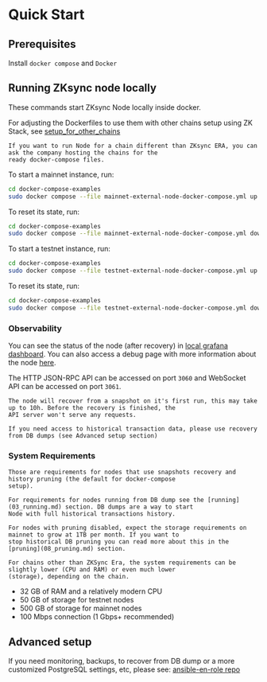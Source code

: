 # Quick Start

## Prerequisites

Install `docker compose` and `Docker`

## Running ZKsync node locally

These commands start ZKsync Node locally inside docker.

For adjusting the Dockerfiles to use them with other chains setup using ZK Stack, see
[setup_for_other_chains](11_setup_for_other_chains.md)

```admonish note
If you want to run Node for a chain different than ZKsync ERA, you can ask the company hosting the chains for the
ready docker-compose files.
```

To start a mainnet instance, run:

```sh
cd docker-compose-examples
sudo docker compose --file mainnet-external-node-docker-compose.yml up
```

To reset its state, run:

```sh
cd docker-compose-examples
sudo docker compose --file mainnet-external-node-docker-compose.yml down --volumes
```

To start a testnet instance, run:

```sh
cd docker-compose-examples
sudo docker compose --file testnet-external-node-docker-compose.yml up
```

To reset its state, run:

```sh
cd docker-compose-examples
sudo docker compose --file testnet-external-node-docker-compose.yml down --volumes
```

### Observability

You can see the status of the node (after recovery) in [local grafana dashboard](http://localhost:3000/dashboards). You
can also access a debug page with more information about the node [here](http://localhost:5000).

The HTTP JSON-RPC API can be accessed on port `3060` and WebSocket API can be accessed on port `3061`.

```admonish note
The node will recover from a snapshot on it's first run, this may take up to 10h. Before the recovery is finished, the
API server won't serve any requests.

If you need access to historical transaction data, please use recovery from DB dumps (see Advanced setup section)
```

### System Requirements

```admonish note
Those are requirements for nodes that use snapshots recovery and history pruning (the default for docker-compose
setup).

For requirements for nodes running from DB dump see the [running](03_running.md) section. DB dumps are a way to start
Node with full historical transactions history.

For nodes with pruning disabled, expect the storage requirements on mainnet to grow at 1TB per month. If you want to
stop historical DB pruning you can read more about this in the [pruning](08_pruning.md) section.
```

```admonish note
For chains other than ZKSync Era, the system requirements can be slightly lower (CPU and RAM) or even much lower
(storage), depending on the chain.
```

- 32 GB of RAM and a relatively modern CPU
- 50 GB of storage for testnet nodes
- 500 GB of storage for mainnet nodes
- 100 Mbps connection (1 Gbps+ recommended)

## Advanced setup

If you need monitoring, backups, to recover from DB dump or a more customized PostgreSQL settings, etc, please see:
[ansible-en-role repo](https://github.com/matter-labs/ansible-en-role)
